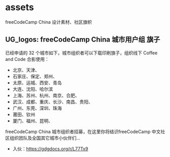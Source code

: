 # assets
freeCodeCamp China 设计素材、社区旗帜

## UG_logos: freeCodeCamp China 城市用户组 旗子
已经申请的 32 个城市如下，城市组织者可以下载印刷旗子，组织线下 Coffee and  Code 合影使用：
* 北京、天津、
* 石家庄、保定、郑州、
* 太原、运城、西安、青岛
* 大连、沈阳、哈尔滨
* 上海、苏州、杭州、南京、合肥、
* 武汉、成都、重庆、长沙、南昌、贵阳、
* 广州、东莞、深圳、珠海
* 莆田、钦州
* 厦门、福州、昆明、

freeCodeCamp China 城市组织者招募，在这里你将结识freeCodeCamp 中文社区组织团队及全国其它城市小伙伴们...
* 入伙：https://gdgdocs.org/r/L77Tx9
